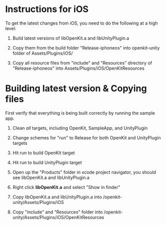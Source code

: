 Instructions for iOS
====================

To get the latest changes from iOS, you need to do the following at a high level:

1) Build latest versions of libOpenKit.a and libUnityPlugin.a

2) Copy them from the build folder "Release-iphoneos" into openkit-unity folder of Assets/Plugins/iOS/

3) Copy all resource files from "include" and "Resources" directory of "Release-iphoneos" into Assets/Plugins/iOS/OpenKitResources


Building latest version & Copying files
=======================================

First verify that everything is being built correctly by running the sample app. 

1) Clean *all* targets, including OpenKit, SampleApp, and UnityPlugin

2) Change schemes for "run" to Release for both OpenKit and UnityPlugin targets

3) Hit run to build OpenKit target

4) Hit run to build UnityPlugin target

5) Open up the "Products" folder in xcode project navigator, you should see libOpenKit.a and libUnityPlugin.a

5) Right click **libOpenKit.a** and select "Show in finder"

6) Copy libOpenKit.a and libUnityPlugin.a into /openkit-unity/Assets/Plugins/iOS

7) Copy "include" and "Resources" folder into /openkit-unity/Assets/Plugins/iOS/OpenKitResources

